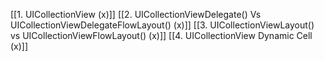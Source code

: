 [[1. UICollectionView (x)]]
[[2. UICollectionViewDelegate() Vs UICollectionViewDelegateFlowLayout() (x)]]
[[3. UICollectionViewLayout() vs UICollectionViewFlowLayout() (x)]]
[[4. UICollectionView Dynamic Cell (x)]]